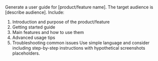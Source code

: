 Generate a user guide for [product/feature name]. The target audience is [describe audience]. Include:
1. Introduction and purpose of the product/feature
2. Getting started guide
3. Main features and how to use them
4. Advanced usage tips
5. Troubleshooting common issues
Use simple language and consider including step-by-step instructions with hypothetical screenshots placeholders.